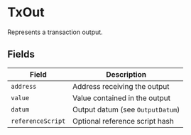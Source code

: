 # TxOut

Represents a transaction output.

## Fields


| Field           | Description                      |
| --------------- | -------------------------------- |
| `address`         | Address receiving the output     |
| `value`           | Value contained in the output    |
| `datum`           | Output datum (see `OutputDatum`) |
| `referenceScript` | Optional reference script hash   |
